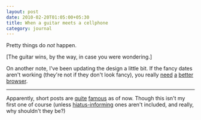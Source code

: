 ```yaml
---
layout: post
date: 2010-02-20T01:05:00+05:30
title: When a guitar meets a cellphone
category: journal
---
```


Pretty things do *not* happen.

[The guitar wins, by the way, in case you were wondering.]

On another note, I've been updating the design a little bit. If the fancy dates aren't working (they're not if they don't look fancy), you really [need][firefox] [a][chrome] [better][safari] [browser][opera].

***

Apparently, short posts are [quite][1] [famous][2] as of now. Though this isn't my first one of course (unless [hiatus-informing][3] ones aren't included, and really, why shouldn't they be?)

[firefox]: http://getfirefox.com/
[chrome]: http://www.google.com/chrome
[safari]: http://www.apple.com/safari/
[opera]: http://www.opera.com/
[1]: http://ishmeet.wordpress.com/2010/02/03/derivatives/
[2]: http://vpande.wordpress.com/
[3]: http://blog.sahil.me/posts/to-succinctly-restate-obvious/
